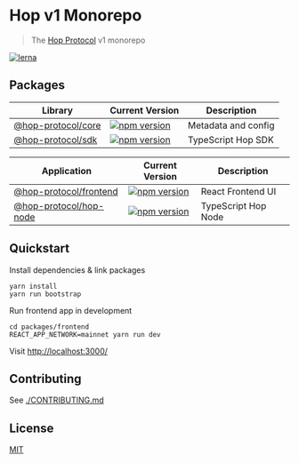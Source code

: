 # Hop v1 Monorepo

> The [Hop Protocol](https://hop.exchange/) v1 monorepo

[![lerna](https://img.shields.io/badge/maintained%20with-lerna-cc00ff.svg)](https://lerna.js.org/)

## Packages

| Library                                                       | Current Version                                                                                                                                   | Description                                 |
| ------------------------------------------------------------- | ------------------------------------------------------------------------------------------------------------------------------------------------- | ------------------------------------------- |
| [@hop-protocol/core](packages/core)                             | [![npm version](https://badge.fury.io/js/%40hop-protocol%2Fcore.svg)](https://badge.fury.io/js/)                                                   | Metadata and config                         |
| [@hop-protocol/sdk](packages/sdk)                             | [![npm version](https://badge.fury.io/js/%40hop-protocol%2Fsdk.svg)](https://badge.fury.io/js/)                                                   | TypeScript Hop SDK                          |


| Application                                                   | Current Version                                                                                                                                   | Description                                 |
| ------------------------------------------------------------- | ------------------------------------------------------------------------------------------------------------------------------------------------- | ------------------------------------------- |
| [@hop-protocol/frontend](packages/frontend)                   | [![npm version](https://badge.fury.io/js/%40hop-protocol%2Ffrontend.svg)](https://badge.fury.io/js/%40hop-protocol%2Ffrontend)                    | React Frontend UI                           |
| [@hop-protocol/hop-node](packages/hop-node)                   | [![npm version](https://badge.fury.io/js/%40hop-protocol%2Fhop-node.svg)](https://badge.fury.io/js/%40hop-protocol%2Fhop-node)                    | TypeScript Hop Node                         |

## Quickstart

Install dependencies & link packages

    yarn install
    yarn run bootstrap

Run frontend app in development

    cd packages/frontend
    REACT_APP_NETWORK=mainnet yarn run dev

Visit [http://localhost:3000/](http://localhost:3000/)

## Contributing

See [./CONTRIBUTING.md](./CONTRIBUTING.md)

## License

[MIT](LICENSE)
